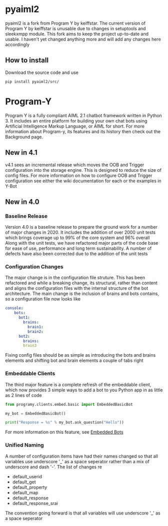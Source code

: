 # pyaiml2
pyaiml2 is a fork from Program Y by keiffstar. The current version of Program Y by keiffstar is unusable due to changes in setuptools and sleekxmpp module. This fork aims to keep the project up-to-date and usable. I haven't yet changed anything more and will add any changes here accordingly

## How to install
Download the source code and use
```
pip install pyaiml2/src/
```

# Program-Y
Program Y is a fully compliant AIML 2.1 chatbot framework written in Python 3. It includes an entire platform for 
building your own chat bots using Artificial Intelligence Markup Language, or AIML for short. 
For more information about Program-y, its features and its history then check out the Background page.

## New in 4.1
v4.1 sees an incremental release which moves the OOB and Trigger configuration into the storage engine. This is designed
to reduce the size of config files. For more information on how to configure OOB and Trigger configuration see either
the wiki documentation for each or the examples in Y-Bot

## New in 4.0
### Baseline Release
Version 4.0 is a baseline release to prepare the ground work for a number of major changes in 2020. 
It includes the addition of over 2000 unit tests which brings coverage up to 99% of the core system and 96% overall
Along with the unit tests, we have refactored major parts of the code base for ease of use, performance and long term
sustainability. A number of defects have also been corrected due to the addition of the unit tests

### Configuration Changes
The major change is in the configuration file struture. This has been refactored and while a breaking change, its 
structural, rather than content and aligns the configuration files with the internal structure of the bot architecture. 
The main change is the inclusion of brains and bots contains, so a configuration file now looks like
```yaml
console:
    bots:
      bot1:
        brains:
          brain1:
          brain2:
      bot2:
        brains:
        brain3
```
Fixing config files should be as simple as introducing the bots and brains elements and shifting bot and brain elements 
a couple of tabs right

### Embeddable Clients
The third major feature is a complete refresh of the embeddable client, which now provides 3 simple ways to add a bot
to you Python app in as little as 2 lines of code
```python
from programy.clients.embed.basic import EmbeddedBasicBot

my_bot = EmbeddedBasicBot()

print("Response = %s" % my_bot.ask_question("Hello"))
```
For more information on this feature, see [Embedded Bots](https://github.com/keiffster/program-y/wiki/Tutorial-Embedded-Bots)

### Unified Naming
A number of configuration items have had their names changed so that all variables use underscore '_' as a 
space seperator rather than a mix of underscore and dash '-'. The list of changes re

* default_userid
* default_get
* default_property
* default_map
* default_response
* default_response_srai

The convention going forward is that all variables will use underscore '_' as a space seperator
